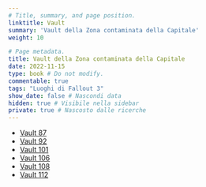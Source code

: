 ```yaml
---
# Title, summary, and page position.
linktitle: Vault
summary: 'Vault della Zona contaminata della Capitale'
weight: 10

# Page metadata.
title: Vault della Zona contaminata della Capitale
date: 2022-11-15
type: book # Do not modify.
commentable: true
tags: "Luoghi di Fallout 3"
show_date: false # Nascondi data
hidden: true # Visibile nella sidebar
private: true # Nascosto dalle ricerche
---
```






<div class="fo3">


- [Vault 87](../vault-87)
- [Vault 92](../vault-92)
- [Vault 101](../vault-101)
- [Vault 106](../vault-106)
- [Vault 108](../vault-108)
- [Vault 112](../vault-112)


</div>


